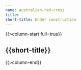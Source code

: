 ```yaml
---
name: australian-red-cross
title:
short-title: Under construction
---
```

{{>column-start full=true}}

## {{short-title}}

{{>column-end}}

